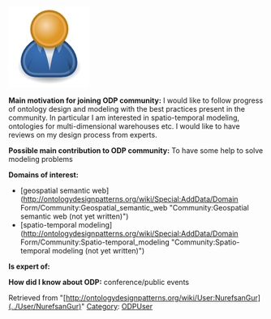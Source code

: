[![Image:ODPUser.png](../images/a/a6/ODPUser.png)](../Image/ODPUser.png "Image:ODPUser.png")




  





__Main motivation for joining ODP community:__ I would like to follow progress of ontology design and modeling with the best practices present in the community. In particular I am interested in spatio-temporal modeling, ontologies for multi-dimensional warehouses etc. I would like to have reviews on my design process from experts.


__Possible main contribution to ODP community:__ To have some help to solve modeling problems


__Domains of interest:__



* [geospatial semantic web](http://ontologydesignpatterns.org/wiki/Special:AddData/Domain Form/Community:Geospatial_semantic_web "Community:Geospatial semantic web (not yet written)")
* [spatio-temporal modeling](http://ontologydesignpatterns.org/wiki/Special:AddData/Domain Form/Community:Spatio-temporal_modeling "Community:Spatio-temporal modeling (not yet written)")


__Is expert of:__


  

__How did I know about ODP:__ conference/public events






Retrieved from "[http://ontologydesignpatterns.org/wiki/User:NurefsanGur](../User/NurefsanGur)"
 [Category](http://ontologydesignpatterns.org/wiki/Special:Categories "Special:Categories"): [ODPUser](../Category/ODPUser "Category:ODPUser")